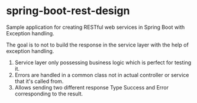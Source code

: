 # spring-boot-rest-design

Sample application for creating RESTful web services in Spring Boot with Exception handling. 

The goal is to not to build the response in the service layer with the help of exception handling.

  1. Service layer only possessing business logic which is perfect for testing it.
  2. Errors are handled in a common class not in actual controller or service that it's called from.
  2. Allows sending two different response Type Success and Error corresponding to the result.
